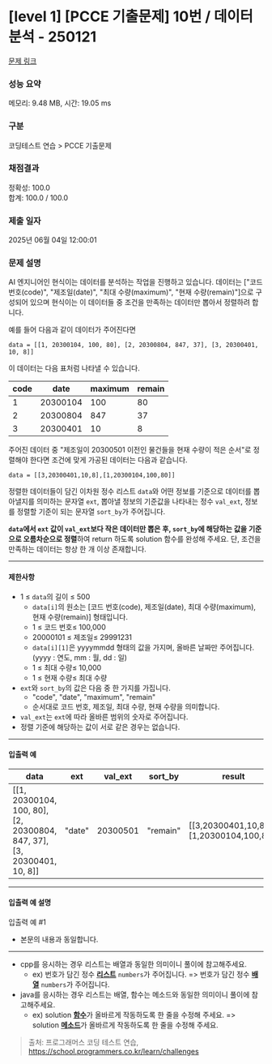 # [level 1] [PCCE 기출문제] 10번 / 데이터 분석 - 250121 

[문제 링크](https://school.programmers.co.kr/learn/courses/30/lessons/250121) 

### 성능 요약

메모리: 9.48 MB, 시간: 19.05 ms

### 구분

코딩테스트 연습 > PCCE 기출문제

### 채점결과

정확성: 100.0<br/>합계: 100.0 / 100.0

### 제출 일자

2025년 06월 04일 12:00:01

### 문제 설명

<p>AI 엔지니어인 현식이는 데이터를 분석하는 작업을 진행하고 있습니다. 데이터는 ["코드 번호(code)", "제조일(date)", "최대 수량(maximum)", "현재 수량(remain)"]으로 구성되어 있으며 현식이는 이 데이터들 중 조건을 만족하는 데이터만 뽑아서 정렬하려 합니다.</p>

<p>예를 들어 다음과 같이 데이터가 주어진다면</p>
<div class="highlight"><pre class="codehilite"><code>data = [[1, 20300104, 100, 80], [2, 20300804, 847, 37], [3, 20300401, 10, 8]]
</code></pre></div>
<p>이 데이터는 다음 표처럼 나타낼 수 있습니다.</p>
<table class="table">
        <thead><tr>
<th>code</th>
<th>date</th>
<th>maximum</th>
<th>remain</th>
</tr>
</thead>
        <tbody><tr>
<td>1</td>
<td>20300104</td>
<td>100</td>
<td>80</td>
</tr>
<tr>
<td>2</td>
<td>20300804</td>
<td>847</td>
<td>37</td>
</tr>
<tr>
<td>3</td>
<td>20300401</td>
<td>10</td>
<td>8</td>
</tr>
</tbody>
      </table>
<p>주어진 데이터 중 "제조일이 20300501 이전인 물건들을 현재 수량이 적은 순서"로 정렬해야 한다면 조건에 맞게 가공된 데이터는 다음과 같습니다.</p>
<div class="highlight"><pre class="codehilite"><code>data = [[3,20300401,10,8],[1,20300104,100,80]]
</code></pre></div>
<p>정렬한 데이터들이 담긴 이차원 정수 리스트 <code>data</code>와 어떤 정보를 기준으로 데이터를 뽑아낼지를 의미하는 문자열 <code>ext</code>, 뽑아낼 정보의 기준값을 나타내는 정수 <code>val_ext</code>, 정보를 정렬할 기준이 되는 문자열 <code>sort_by</code>가 주어집니다.</p>

<p><strong><code>data</code>에서 <code>ext</code> 값이 <code>val_ext</code>보다 작은 데이터만 뽑은 후, <code>sort_by</code>에 해당하는 값을 기준으로 오름차순으로 정렬</strong>하여 return 하도록 solution 함수를 완성해 주세요. 단, 조건을 만족하는 데이터는 항상 한 개 이상 존재합니다.</p>

<hr>

<h4>제한사항</h4>

<ul>
<li>1 ≤ <code>data</code>의 길이 ≤ 500

<ul>
<li><code>data[i]</code>의 원소는 [코드 번호(code), 제조일(date), 최대 수량(maximum), 현재 수량(remain)] 형태입니다.</li>
<li>1 ≤ 코드 번호≤ 100,000</li>
<li>20000101 ≤ 제조일≤ 29991231</li>
<li><code>data[i][1]</code>은 yyyymmdd 형태의 값을 가지며, 올바른 날짜만 주어집니다. (yyyy : 연도, mm : 월, dd : 일)</li>
<li>1 ≤ 최대 수량≤ 10,000</li>
<li>1 ≤ 현재 수량≤ 최대 수량</li>
</ul></li>
<li><code>ext</code>와 <code>sort_by</code>의 값은 다음 중 한 가지를 가집니다.

<ul>
<li>"code", "date", "maximum", "remain"</li>
<li>순서대로 코드 번호, 제조일, 최대 수량, 현재 수량을 의미합니다.</li>
</ul></li>
<li><code>val_ext</code>는 <code>ext</code>에 따라 올바른 범위의 숫자로 주어집니다.</li>
<li>정렬 기준에 해당하는 값이 서로 같은 경우는 없습니다.</li>
</ul>

<hr>

<h4>입출력 예</h4>
<table class="table">
        <thead><tr>
<th>data</th>
<th>ext</th>
<th>val_ext</th>
<th>sort_by</th>
<th>result</th>
</tr>
</thead>
        <tbody><tr>
<td>[[1, 20300104, 100, 80], [2, 20300804, 847, 37], [3, 20300401, 10, 8]]</td>
<td>"date"</td>
<td>20300501</td>
<td>"remain"</td>
<td>[[3,20300401,10,8],[1,20300104,100,80]]</td>
</tr>
</tbody>
      </table>
<hr>

<h4>입출력 예 설명</h4>

<p>입출력 예 #1</p>

<ul>
<li>본문의 내용과 동일합니다.</li>
</ul>

<hr>

<ul>
<li>cpp를 응시하는 경우 리스트는 배열과 동일한 의미이니 풀이에 참고해주세요.

<ul>
<li>ex) 번호가 담긴 정수 <u><strong>리스트</strong></u> <code>numbers</code>가 주어집니다. =&gt; 번호가 담긴 정수 <u><strong>배열</strong></u> <code>numbers</code>가 주어집니다.</li>
</ul></li>
<li>java를 응시하는 경우 리스트는 배열, 함수는 메소드와 동일한 의미이니 풀이에 참고해주세요.

<ul>
<li>ex) solution <u><strong>함수</strong></u>가 올바르게 작동하도록 한 줄을 수정해 주세요. =&gt; solution <u><strong>메소드</strong></u>가 올바르게 작동하도록 한 줄을 수정해 주세요.</li>
</ul></li>
</ul>


> 출처: 프로그래머스 코딩 테스트 연습, https://school.programmers.co.kr/learn/challenges